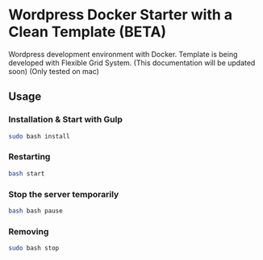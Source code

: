 # Wordpress Docker Starter with a Clean Template (BETA)
Wordpress development environment with Docker. Template is being developed with Flexible Grid System. (This documentation will be updated soon) (Only tested on mac)

## Usage
### Installation & Start with Gulp
```bash
sudo bash install
```

### Restarting
```bash
bash start
```

### Stop the server temporarily
```bash
bash bash pause
```

### Removing
```bash
sudo bash stop
```